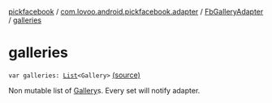 [pickfacebook](../../index.md) / [com.lovoo.android.pickfacebook.adapter](../index.md) / [FbGalleryAdapter](index.md) / [galleries](./galleries.md)

# galleries

`var galleries: `[`List`](https://kotlinlang.org/api/latest/jvm/stdlib/kotlin.collections/-list/index.html)`<Gallery>` [(source)](https://github.com/lovoo/android-pickpic/blob/master/pickfacebook/src/main/kotlin/com/lovoo/android/pickfacebook/adapter/FbGalleryAdapter.kt#L35)

Non mutable list of [Gallery](#)s.
Every set will notify adapter.

